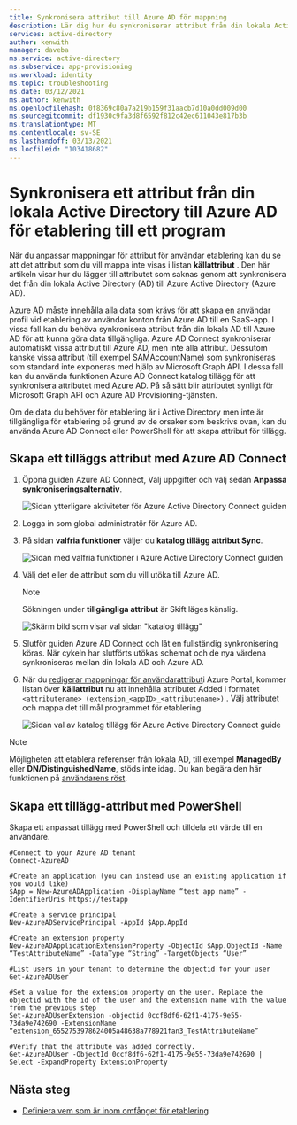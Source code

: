 ```yaml
---
title: Synkronisera attribut till Azure AD för mappning
description: Lär dig hur du synkroniserar attribut från din lokala Active Directory till Azure AD. När du konfigurerar användar etablering för SaaS-appar använder du funktionen katalog tillägg för att lägga till källattribut som inte synkroniseras som standard.
services: active-directory
author: kenwith
manager: daveba
ms.service: active-directory
ms.subservice: app-provisioning
ms.workload: identity
ms.topic: troubleshooting
ms.date: 03/12/2021
ms.author: kenwith
ms.openlocfilehash: 0f8369c80a7a219b159f31aacb7d10a0dd009d00
ms.sourcegitcommit: df1930c9fa3d8f6592f812c42ec611043e817b3b
ms.translationtype: MT
ms.contentlocale: sv-SE
ms.lasthandoff: 03/13/2021
ms.locfileid: "103418682"
---
```

# <a name="sync-an-attribute-from-your-on-premises-active-directory-to-azure-ad-for-provisioning-to-an-application"></a>Synkronisera ett attribut från din lokala Active Directory till Azure AD för etablering till ett program

När du anpassar mappningar för attribut för användar etablering kan du se att det attribut som du vill mappa inte visas i listan **källattribut** . Den här artikeln visar hur du lägger till attributet som saknas genom att synkronisera det från din lokala Active Directory (AD) till Azure Active Directory (Azure AD).

Azure AD måste innehålla alla data som krävs för att skapa en användar profil vid etablering av användar konton från Azure AD till en SaaS-app. I vissa fall kan du behöva synkronisera attribut från din lokala AD till Azure AD för att kunna göra data tillgängliga. Azure AD Connect synkroniserar automatiskt vissa attribut till Azure AD, men inte alla attribut. Dessutom kanske vissa attribut (till exempel SAMAccountName) som synkroniseras som standard inte exponeras med hjälp av Microsoft Graph API. I dessa fall kan du använda funktionen Azure AD Connect katalog tillägg för att synkronisera attributet med Azure AD. På så sätt blir attributet synligt för Microsoft Graph API och Azure AD Provisioning-tjänsten.

Om de data du behöver för etablering är i Active Directory men inte är tillgängliga för etablering på grund av de orsaker som beskrivs ovan, kan du använda Azure AD Connect eller PowerShell för att skapa attribut för tillägg. 
 
## <a name="create-an-extension-attribute-using-azure-ad-connect"></a>Skapa ett tilläggs attribut med Azure AD Connect

1. Öppna guiden Azure AD Connect, Välj uppgifter och välj sedan **Anpassa synkroniseringsalternativ**.

   ![Sidan ytterligare aktiviteter för Azure Active Directory Connect guiden](./media/user-provisioning-sync-attributes-for-mapping/active-directory-connect-customize.png)
 
2. Logga in som global administratör för Azure AD. 

3. På sidan **valfria funktioner** väljer du **katalog tillägg attribut Sync**.
 
   ![Sidan med valfria funktioner i Azure Active Directory Connect guiden](./media/user-provisioning-sync-attributes-for-mapping/active-directory-connect-directory-extension-attribute-sync.png)

4. Välj det eller de attribut som du vill utöka till Azure AD.
   > [!NOTE]
   > Sökningen under **tillgängliga attribut** är Skift läges känslig.

   ![Skärm bild som visar val sidan "katalog tillägg"](./media/user-provisioning-sync-attributes-for-mapping/active-directory-connect-directory-extensions.png)

5. Slutför guiden Azure AD Connect och låt en fullständig synkronisering köras. När cykeln har slutförts utökas schemat och de nya värdena synkroniseras mellan din lokala AD och Azure AD.
 
6. När du [redigerar mappningar för användarattribut](customize-application-attributes.md)i Azure Portal, kommer listan över **källattribut** nu att innehålla attributet Added i formatet `<attributename> (extension_<appID>_<attributename>)` . Välj attributet och mappa det till mål programmet för etablering.

   ![Sidan val av katalog tillägg för Azure Active Directory Connect guide](./media/user-provisioning-sync-attributes-for-mapping/attribute-mapping-extensions.png)

> [!NOTE]
> Möjligheten att etablera referenser från lokala AD, till exempel **ManagedBy** eller **DN/DistinguishedName**, stöds inte idag. Du kan begära den här funktionen på [användarens röst](https://feedback.azure.com/forums/169401-azure-active-directory). 

## <a name="create-an-extension-attribute-using-powershell"></a>Skapa ett tillägg-attribut med PowerShell
Skapa ett anpassat tillägg med PowerShell och tilldela ett värde till en användare. 

```
#Connect to your Azure AD tenant   
Connect-AzureAD

#Create an application (you can instead use an existing application if you would like)
$App = New-AzureADApplication -DisplayName “test app name” -IdentifierUris https://testapp

#Create a service principal
New-AzureADServicePrincipal -AppId $App.AppId

#Create an extension property
New-AzureADApplicationExtensionProperty -ObjectId $App.ObjectId -Name “TestAttributeName” -DataType “String” -TargetObjects “User”

#List users in your tenant to determine the objectid for your user
Get-AzureADUser

#Set a value for the extension property on the user. Replace the objectid with the id of the user and the extension name with the value from the previous step
Set-AzureADUserExtension -objectid 0ccf8df6-62f1-4175-9e55-73da9e742690 -ExtensionName “extension_6552753978624005a48638a778921fan3_TestAttributeName”

#Verify that the attribute was added correctly.
Get-AzureADUser -ObjectId 0ccf8df6-62f1-4175-9e55-73da9e742690 | Select -ExpandProperty ExtensionProperty

```

## <a name="next-steps"></a>Nästa steg

* [Definiera vem som är inom omfånget för etablering](../app-provisioning/define-conditional-rules-for-provisioning-user-accounts.md)
